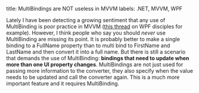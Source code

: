 title: MultiBindings are NOT useless in MVVM
labels: .NET, MVVM, WPF

Lately I have been detecting a growing sentiment that any use of MultiBinding is poor practice in MVVM (<a href="http://groups.google.com/group/wpf-disciples/browse_thread/thread/99a59fecec962376?pli=1">this thread</a> on WPF disciples for example).  However, I think people who say you should <em>never</em> use MultiBinding are missing its point.  It is probably better to make a single binding to a FullName property than to multi bind to FirstName and LastName and then convert it into a full name.  But there is still a scenario that demands the use of MultiBinding: <strong>bindings that need to update when more than one UI property changes</strong>.  MultiBindings are not just used for passing more information to the converter, they also specify when the value needs to be updated and call the converter again.  This is a much more important feature and it requires MultiBinding. 